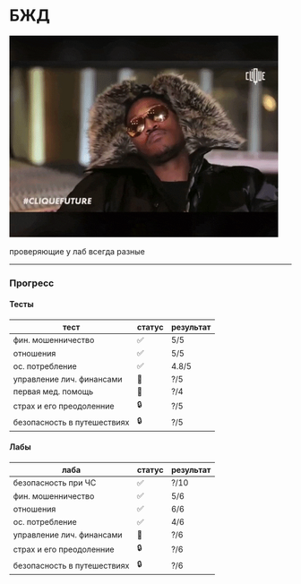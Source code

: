 # БЖД

![pic](https://github.com/bilyardvmetro/ITMO-System-Application-Software/blob/main/gifs/LifeSafetyReadme.gif)

проверяющие у лаб всегда разные

---

### Прогресс

#### Тесты

| тест                          | статус 			 | результат |
| ----------------------------- | ------------------ |-----------|
|  фин. мошенничество           | :white_check_mark: |   5/5     |
|  отношения                    | :white_check_mark: |   5/5     |
|  ос. потребление              | :white_check_mark: | 4.8/5     |
|  управление лич. финансами    |         🚧         |   ?/5     |
|  первая мед. помощь           |         🚧         |   ?/4     |
|  страх и его преодоленние     | :lock:             |   ?/5     |
|  безопасность в путешествиях  | :lock:             |   ?/5     |


#### Лабы

| лаба                          | статус 			 | результат |
| ----------------------------- | ------------------ |-----------|
|  безопасность при ЧС          | :white_check_mark: |    ?/10   |
|  фин. мошенничество           | :white_check_mark: |    5/6    |
|  отношения                    | :white_check_mark: |    6/6    |
|  ос. потребление              | :white_check_mark: |    4/6    |
|  управление лич. финансами    |         🚧         |    ?/6    |
|  страх и его преодоленние     | :lock: 			 |    ?/6    |
|  безопасность в путешествиях  | :lock: 			 |    ?/6    |

